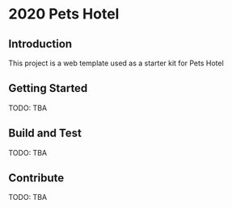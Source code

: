 # 2020 Pets Hotel

## Introduction

This project is a web template used as a starter kit for Pets Hotel

## Getting Started

TODO: TBA

## Build and Test

TODO: TBA

## Contribute

TODO: TBA
